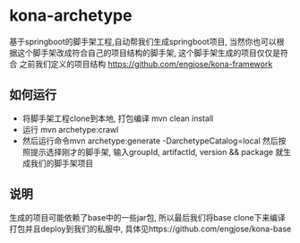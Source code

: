 # kona-archetype
基于springboot的脚手架工程,自动帮我们生成springboot项目, 当然你也可以根据这个脚手架改成符合自己的项目结构的脚手架, 这个脚手架生成的项目仅仅是符合
之前我们定义的项目结构 https://github.com/engjose/kona-framework

## 如何运行
- 将脚手架工程clone到本地, 打包编译 mvn clean install
- 运行 mvn archetype:crawl
- 然后运行命令mvn archetype:generate -DarchetypeCatalog=local 然后按照提示选择刚才的脚手架, 输入groupId, artifactId, version && package
就生成我们的脚手架项目

## 说明
生成的项目可能依赖了base中的一些jar包, 所以最后我们将base clone下来编译打包并且deploy到我们的私服中, 具体见https://github.com/engjose/kona-base
